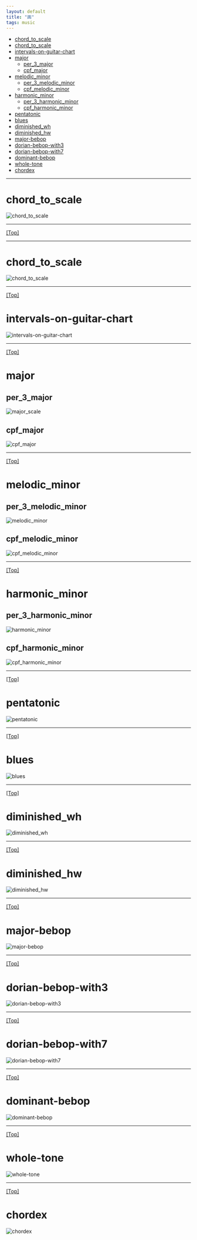 ```yaml
---
layout: default
title: "画"
tags: music
---
```


- [chord\_to\_scale](#chord_to_scale)
- [chord\_to\_scale](#chord_to_scale-1)
- [intervals-on-guitar-chart](#intervals-on-guitar-chart)
- [major](#major)
  - [per\_3\_major](#per_3_major)
  - [cpf\_major](#cpf_major)
- [melodic\_minor](#melodic_minor)
  - [per\_3\_melodic\_minor](#per_3_melodic_minor)
  - [cpf\_melodic\_minor](#cpf_melodic_minor)
- [harmonic\_minor](#harmonic_minor)
  - [per\_3\_harmonic\_minor](#per_3_harmonic_minor)
  - [cpf\_harmonic\_minor](#cpf_harmonic_minor)
- [pentatonic](#pentatonic)
- [blues](#blues)
- [diminished\_wh](#diminished_wh)
- [diminished\_hw](#diminished_hw)
- [major-bebop](#major-bebop)
- [dorian-bebop-with3](#dorian-bebop-with3)
- [dorian-bebop-with7](#dorian-bebop-with7)
- [dominant-bebop](#dominant-bebop)
- [whole-tone](#whole-tone)
- [chordex](#chordex)

***

# chord_to_scale
![chord_to_scale](../assets/img/chord_to_scale.png "chord_to_scale")
***
[[Top]](#top)
***

# chord_to_scale
![chord_to_scale](../assets/img/chord_to_scale.png "chord_to_scale")
***
[[Top]](#top)


# intervals-on-guitar-chart
![intervals-on-guitar-chart](../assets/img/intervals-on-guitar-chart.png "intervals-on-guitar-chart")
***
[[Top]](#top)

# major
## per_3_major
![major_scale](../assets/img/major_scale.png "major_scale")
## cpf_major
![cpf_major](../assets/img/cpf_major.png "cpf_major")

***
[[Top]](#top)

# melodic_minor
## per_3_melodic_minor
![melodic_minor](../assets/img/melodic_minor.png "melodic_minor")
## cpf_melodic_minor
![cpf_melodic_minor](../assets/img/cpf_melodic_minor.png "cpf_melodic_minor")
***
[[Top]](#top)

# harmonic_minor
## per_3_harmonic_minor
![harmonic_minor](../assets/img/harmonic_minor.png "harmonic_minor")
## cpf_harmonic_minor
![cpf_harmonic_minor](../assets/img/cpf_harmonic_minor.png "cpf_harmonic_minor")
***
[[Top]](#top)

# pentatonic
![pentatonic](../assets/img/pentatonic.png "pentatonic")
***
[[Top]](#top)

# blues
![blues](../assets/img/blues.png "blues")
***
[[Top]](#top)

# diminished_wh
![diminished_wh](../assets/img/diminished_hw.png "diminished_wh")
***
[[Top]](#top)

# diminished_hw
![diminished_hw](../assets/img/diminished_hw.png "diminished_hw")
***
[[Top]](#top)

# major-bebop
![major-bebop](../assets/img/major-bebop.png "major-bebop")
***
[[Top]](#top)

# dorian-bebop-with3
![dorian-bebop-with3](../assets/img/dorian-bebop-with3.png "dorian-bebop-with3")
***
[[Top]](#top)

# dorian-bebop-with7
![dorian-bebop-with7](../assets/img/dorian-bebop-with7.png "dorian-bebop-with7")
***
[[Top]](#top)

# dominant-bebop
![dominant-bebop](../assets/img/dominant-bebop.png "dominant-bebop")
***
[[Top]](#top)

# whole-tone
![whole-tone](../assets/img/whole-tone.png "whole-tone")
***
[[Top]](#top)

# chordex
![chordex](../assets/img/ScaleEx.jpg)
